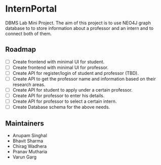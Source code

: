 # InternPortal

DBMS Lab Mini Project. The aim of this project is to use NEO4J graph database to to store information about a professor and an intern and to connect both of them. 

## Roadmap

- [ ] Create frontend with minimal UI for student.
- [ ] Create frontend with minimal UI for professor.
- [ ] Create API for register/login of student and professor (TBD).
- [ ] Create API to get the professor name and information based on their research areas.
- [ ] Create API for student to apply under a certain professor.
- [ ] Create API for professor to enter his details.
- [ ] Create API for professor to select a certain intern.
- [ ] Create Database schema for the above needs.

## Maintainers

* Anupam Singhal
* Bhavit Sharma
* Chirag Wadhera
* Pranav Mutharia
* Varun Garg
